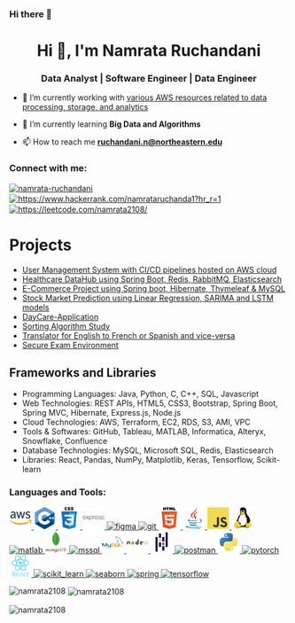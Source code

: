 ### Hi there 👋
<h1 align="center">Hi 👋, I'm Namrata Ruchandani</h1>
<h3 align="center">Data Analyst | Software Engineer | Data Engineer</h3>

- 🔭 I’m currently working with [various AWS resources related to data processing, storage, and analytics](https://github.com/orgs/csye6225-cloud-spring22/repositories)
- 🌱 I’m currently learning **Big Data and Algorithms**

- 📫 How to reach me **ruchandani.n@northeastern.edu**

<h3 align="left">Connect with me:</h3>
<p align="left">
<a href="https://linkedin.com/in/namrata-ruchandani" target="blank"><img align="center" src="https://raw.githubusercontent.com/rahuldkjain/github-profile-readme-generator/master/src/images/icons/Social/linked-in-alt.svg" alt="namrata-ruchandani" height="30" width="40" /></a>
<a href="https://www.hackerrank.com/https://www.hackerrank.com/namrataruchanda1?hr_r=1" target="blank"><img align="center" src="https://raw.githubusercontent.com/rahuldkjain/github-profile-readme-generator/master/src/images/icons/Social/hackerrank.svg" alt="https://www.hackerrank.com/namrataruchanda1?hr_r=1" height="30" width="40" /></a>
<a href="https://www.leetcode.com/https://leetcode.com/namrata2108/" target="blank"><img align="center" src="https://raw.githubusercontent.com/rahuldkjain/github-profile-readme-generator/master/src/images/icons/Social/leet-code.svg" alt="https://leetcode.com/namrata2108/" height="30" width="40" /></a>
</p>

# Projects
- [User Management System with CI/CD pipelines hosted on AWS cloud](https://github.com/orgs/csye6225-cloud-spring22/repositories)
- [Healthcare DataHub using Spring Boot, Redis, RabbitMQ, Elasticsearch](https://github.com/Namrata2108/health-data-hub)
- [E-Commerce Project using Spring boot, Hibernate, Thymeleaf & MySQL](https://github.com/Namrata2108/Bookshop)
- [Stock Market Prediction using Linear Regression, SARIMA and LSTM models](https://github.com/Namrata2108/Stock_Market_Prediction)
- [DayCare-Application](https://github.com/JasonPauldj/CSYE6200_FinalProject/tree/master)
- [Sorting Algorithm Study](https://github.com/Namrata2108/INFO6205_FinalProject)
- [Translator for English to French or Spanish and vice-versa](https://github.com/Namrata2108/Translator)
- [Secure Exam Environment](https://github.com/Namrata2108/Secure_exam_environment)
  

## Frameworks and Libraries
- Programming Languages: Java, Python, C, C++, SQL, Javascript
- Web Technologies: REST APIs, HTML5, CSS3, Bootstrap, Spring Boot, Spring MVC, Hibernate, Express.js, Node.js
- Cloud Technologies: AWS, Terraform, EC2, RDS, S3, AMI, VPC
- Tools & Softwares: GitHub, Tableau, MATLAB, Informatica, Alteryx, Snowflake, Confluence
- Database Technologies: MySQL, Microsoft SQL, Redis, Elasticsearch
- Libraries: React, Pandas, NumPy, Matplotlib, Keras, Tensorflow, Scikit-learn


<h3 align="left">Languages and Tools:</h3>
<p align="left"> <a href="https://aws.amazon.com" target="_blank" rel="noreferrer"> <img src="https://raw.githubusercontent.com/devicons/devicon/master/icons/amazonwebservices/amazonwebservices-original-wordmark.svg" alt="aws" width="40" height="40"/> </a> <a href="https://www.w3schools.com/cpp/" target="_blank" rel="noreferrer"> <img src="https://raw.githubusercontent.com/devicons/devicon/master/icons/cplusplus/cplusplus-original.svg" alt="cplusplus" width="40" height="40"/> </a> <a href="https://www.w3schools.com/css/" target="_blank" rel="noreferrer"> <img src="https://raw.githubusercontent.com/devicons/devicon/master/icons/css3/css3-original-wordmark.svg" alt="css3" width="40" height="40"/> </a> <a href="https://expressjs.com" target="_blank" rel="noreferrer"> <img src="https://raw.githubusercontent.com/devicons/devicon/master/icons/express/express-original-wordmark.svg" alt="express" width="40" height="40"/> </a> <a href="https://www.figma.com/" target="_blank" rel="noreferrer"> <img src="https://www.vectorlogo.zone/logos/figma/figma-icon.svg" alt="figma" width="40" height="40"/> </a> <a href="https://git-scm.com/" target="_blank" rel="noreferrer"> <img src="https://www.vectorlogo.zone/logos/git-scm/git-scm-icon.svg" alt="git" width="40" height="40"/> </a> <a href="https://www.w3.org/html/" target="_blank" rel="noreferrer"> <img src="https://raw.githubusercontent.com/devicons/devicon/master/icons/html5/html5-original-wordmark.svg" alt="html5" width="40" height="40"/> </a> <a href="https://www.java.com" target="_blank" rel="noreferrer"> <img src="https://raw.githubusercontent.com/devicons/devicon/master/icons/java/java-original.svg" alt="java" width="40" height="40"/> </a> <a href="https://developer.mozilla.org/en-US/docs/Web/JavaScript" target="_blank" rel="noreferrer"> <img src="https://raw.githubusercontent.com/devicons/devicon/master/icons/javascript/javascript-original.svg" alt="javascript" width="40" height="40"/> </a> <a href="https://www.linux.org/" target="_blank" rel="noreferrer"> <img src="https://raw.githubusercontent.com/devicons/devicon/master/icons/linux/linux-original.svg" alt="linux" width="40" height="40"/> </a> <a href="https://www.mathworks.com/" target="_blank" rel="noreferrer"> <img src="https://upload.wikimedia.org/wikipedia/commons/2/21/Matlab_Logo.png" alt="matlab" width="40" height="40"/> </a> <a href="https://www.mongodb.com/" target="_blank" rel="noreferrer"> <img src="https://raw.githubusercontent.com/devicons/devicon/master/icons/mongodb/mongodb-original-wordmark.svg" alt="mongodb" width="40" height="40"/> </a> <a href="https://www.microsoft.com/en-us/sql-server" target="_blank" rel="noreferrer"> <img src="https://www.svgrepo.com/show/303229/microsoft-sql-server-logo.svg" alt="mssql" width="40" height="40"/> </a> <a href="https://www.mysql.com/" target="_blank" rel="noreferrer"> <img src="https://raw.githubusercontent.com/devicons/devicon/master/icons/mysql/mysql-original-wordmark.svg" alt="mysql" width="40" height="40"/> </a> <a href="https://nodejs.org" target="_blank" rel="noreferrer"> <img src="https://raw.githubusercontent.com/devicons/devicon/master/icons/nodejs/nodejs-original-wordmark.svg" alt="nodejs" width="40" height="40"/> </a> <a href="https://pandas.pydata.org/" target="_blank" rel="noreferrer"> <img src="https://raw.githubusercontent.com/devicons/devicon/2ae2a900d2f041da66e950e4d48052658d850630/icons/pandas/pandas-original.svg" alt="pandas" width="40" height="40"/> </a> <a href="https://postman.com" target="_blank" rel="noreferrer"> <img src="https://www.vectorlogo.zone/logos/getpostman/getpostman-icon.svg" alt="postman" width="40" height="40"/> </a> <a href="https://www.python.org" target="_blank" rel="noreferrer"> <img src="https://raw.githubusercontent.com/devicons/devicon/master/icons/python/python-original.svg" alt="python" width="40" height="40"/> </a> <a href="https://pytorch.org/" target="_blank" rel="noreferrer"> <img src="https://www.vectorlogo.zone/logos/pytorch/pytorch-icon.svg" alt="pytorch" width="40" height="40"/> </a> <a href="https://reactjs.org/" target="_blank" rel="noreferrer"> <img src="https://raw.githubusercontent.com/devicons/devicon/master/icons/react/react-original-wordmark.svg" alt="react" width="40" height="40"/> </a> <a href="https://scikit-learn.org/" target="_blank" rel="noreferrer"> <img src="https://upload.wikimedia.org/wikipedia/commons/0/05/Scikit_learn_logo_small.svg" alt="scikit_learn" width="40" height="40"/> </a> <a href="https://seaborn.pydata.org/" target="_blank" rel="noreferrer"> <img src="https://seaborn.pydata.org/_images/logo-mark-lightbg.svg" alt="seaborn" width="40" height="40"/> </a> <a href="https://spring.io/" target="_blank" rel="noreferrer"> <img src="https://www.vectorlogo.zone/logos/springio/springio-icon.svg" alt="spring" width="40" height="40"/> </a> <a href="https://www.tensorflow.org" target="_blank" rel="noreferrer"> <img src="https://www.vectorlogo.zone/logos/tensorflow/tensorflow-icon.svg" alt="tensorflow" width="40" height="40"/> </a> </p>

<p><img align="left" src="https://github-readme-stats.vercel.app/api/top-langs?username=namrata2108&show_icons=true&locale=en&layout=compact" alt="namrata2108" /></p>

<p>&nbsp;<img align="center" src="https://github-readme-stats.vercel.app/api?username=namrata2108&show_icons=true&locale=en" alt="namrata2108" /></p>

<p><img align="center" src="https://github-readme-streak-stats.herokuapp.com/?user=namrata2108&" alt="namrata2108" /></p>






